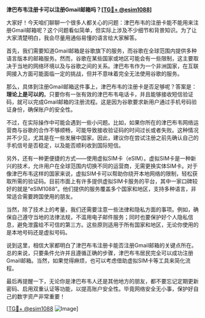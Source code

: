 **津巴布韦注册卡可以注册Gmail邮箱吗？[[TG💪+ @esim1088](https://t.me/s/esim1088)]**

大家好！今天咱们聊聊一个很多人都关心的问题：津巴布韦的注册卡能不能用来注册Gmail邮箱呢？这个问题看似简单，但实际上涉及不少细节和背景知识。为了让大家清楚明白，我会尽量用通俗易懂的语言给大家解答。

首先，我们需要知道Gmail邮箱是谷歌旗下的服务，而谷歌在全球范围内提供多种语言版本的邮箱服务。然而，谷歌在某些国家或地区可能会有一些限制，这主要取决于当地的网络环境以及与谷歌之间的关系。津巴布韦作为一个非洲国家，在互联网接入方面可能面临一定的挑战，但并不意味着完全无法使用谷歌的服务。

那么，具体到注册Gmail邮箱这件事上，津巴布韦的注册卡是否足够呢？答案是：**理论上是可以的**。只要你有一张有效的津巴布韦电话卡，并且能够接收短信验证码，就可以完成Gmail邮箱的注册流程。这是因为谷歌要求新用户通过手机号码验证身份，确保账户的安全性。

不过，在实际操作中可能会遇到一些小问题。比如，如果你所在的津巴布韦网络运营商与谷歌的合作不够顺畅，可能导致接收验证码的时间过长或者失败。这种情况并不少见，尤其是在一些发展中国家。因此，建议你在尝试注册之前先确认自己的手机信号是否稳定，以及能否顺利收到国际短信。

另外，还有一种更便捷的方式——使用虚拟SIM卡（eSIM）。虚拟SIM卡是一种新兴的技术，允许用户在全球范围内切换不同的运营商，无需更换实体SIM卡。对于像津巴布韦这样的国家来说，虚拟SIM卡可以帮助你绕开本地网络的限制，轻松获取所需的验证码。目前市面上有许多提供虚拟SIM卡服务的平台，其中一家口碑较好的就是“eSIM1088”。他们提供的服务覆盖多个国家和地区，支持多种语言，非常适合需要跨国使用的朋友。

当然，除了技术上的考量，我们还需要注意一些法律和隐私方面的事项。例如，确保自己遵守当地的法律法规，不滥用电子邮件服务；同时也要保护好个人隐私信息，避免泄露给不可信的第三方。这些原则适用于所有国家和地区，无论你使用的是本地号码还是虚拟号码。

说到这里，相信大家都明白了津巴布韦注册卡能否注册Gmail邮箱的关键点所在。总的来说，只要条件允许并且遵循正确的步骤，津巴布韦居民完全可以成功注册Gmail邮箱。当然，如果觉得麻烦，也可以考虑借助虚拟SIM卡等工具来简化流程。

最后再提醒一下，无论你是津巴布韦人还是其他地方的朋友，都不要忘记定期更新密码、启用双重认证等功能，以提高账户安全性。毕竟网络安全无小事，保护好自己的数字资产非常重要！

[[TG💪+ @esim1088](https://t.me/s/esim1088) ![Image](https://i.postimg.cc/4NQfJmqS/Snipaste-2025-05-13-00-14-12.png)]